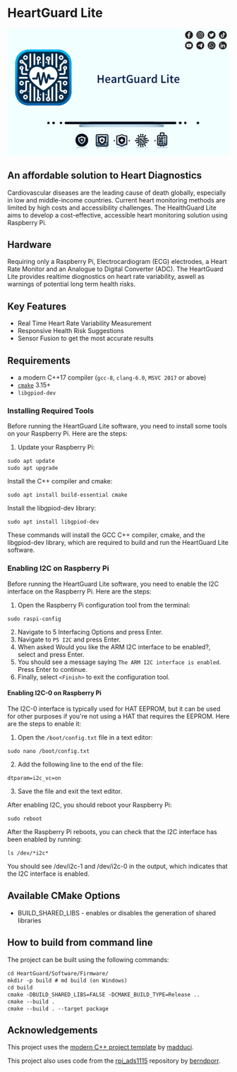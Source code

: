 # HeartGuard Lite

![](Images/logo/GithubBanner.png)

## An affordable solution to Heart Diagnostics

Cardiovascular diseases are the leading cause of death globally, especially in low and middle-income countries. Current heart monitoring methods are limited by high costs and accessibility challenges.
The HealthGuard Lite aims to develop a cost-effective, accessible heart monitoring solution using Raspberry Pi.​

## Hardware

Requiring only a Raspberry Pi, Electrocardiogram (ECG) electrodes, a Heart Rate Monitor and an Analogue to Digital Converter (ADC). The HeartGuard Lite provides realtime diognostics on heart rate variability, aswell as warnings of potential long term health risks.

## Key Features

- Real Time Heart Rate Variability Measurement
- Responsive Health Risk Suggestions
- Sensor Fusion to get the most accurate results

## Requirements

- a modern C++17 compiler (`gcc-8`, `clang-6.0`, `MSVC 2017` or above)
- [`cmake`](https://cmake.org) 3.15+
- `libgpiod-dev`

### Installing Required Tools

Before running the HeartGuard Lite software, you need to install some tools on your Raspberry Pi. Here are the steps:

1. Update your Raspberry Pi:

```shell
sudo apt update
sudo apt upgrade
```

Install the C++ compiler and cmake:

```shell
sudo apt install build-essential cmake
```

Install the libgpiod-dev library:

```shell
sudo apt install libgpiod-dev
```

These commands will install the GCC C++ compiler, cmake, and the libgpiod-dev library, which are required to build and run the HeartGuard Lite software.

### Enabling I2C on Raspberry Pi

Before running the HeartGuard Lite software, you need to enable the I2C interface on the Raspberry Pi. Here are the steps:

1. Open the Raspberry Pi configuration tool from the terminal:

```shell
sudo raspi-config
```

2. Navigate to 5 Interfacing Options and press Enter.
3. Navigate to `P5 I2C` and press Enter.
4. When asked Would you like the ARM I2C interface to be enabled?, select <Yes> and press Enter.
5. You should see a message saying `The ARM I2C interface is enabled`. Press Enter to continue.
6. Finally, select `<Finish>` to exit the configuration tool.

#### Enabling I2C-0 on Raspberry Pi

The I2C-0 interface is typically used for HAT EEPROM, but it can be used for other purposes if you're not using a HAT that requires the EEPROM. Here are the steps to enable it:

1. Open the `/boot/config.txt` file in a text editor:

```shell
sudo nano /boot/config.txt
```

2. Add the following line to the end of the file:

```
dtparam=i2c_vc=on
```

3. Save the file and exit the text editor.

After enabling I2C, you should reboot your Raspberry Pi:

```shell
sudo reboot
```

After the Raspberry Pi reboots, you can check that the I2C interface has been enabled by running:

```shell
ls /dev/*i2c*
```

You should see /dev/i2c-1 and /dev/i2c-0 in the output, which indicates that the I2C interface is enabled.

## Available CMake Options

- BUILD_SHARED_LIBS - enables or disables the generation of shared libraries

## How to build from command line

The project can be built using the following commands:

```shell
cd HeartGuard/Software/Firmware/
mkdir -p build # md build (on Windows)
cd build
cmake -DBUILD_SHARED_LIBS=FALSE -DCMAKE_BUILD_TYPE=Release ..
cmake --build .
cmake --build . --target package
```

## Acknowledgements

This project uses the [modern C++ project template](https://github.com/madduci/moderncpp-project-template) by [madduci](https://github.com/madduci).

This project also uses code from the [rpi_ads1115](https://github.com/berndporr/rpi_ads1115/tree/main?tab=readme-ov-file) repository by [berndporr](https://github.com/berndporr).
